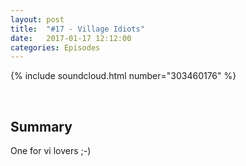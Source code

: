 ```yaml
---
layout: post
title:  "#17 - Village Idiots"
date:   2017-01-17 12:12:00
categories: Episodes
---
```


{% include soundcloud.html number="303460176" %}

<br>

## Summary

One for vi lovers ;-)

